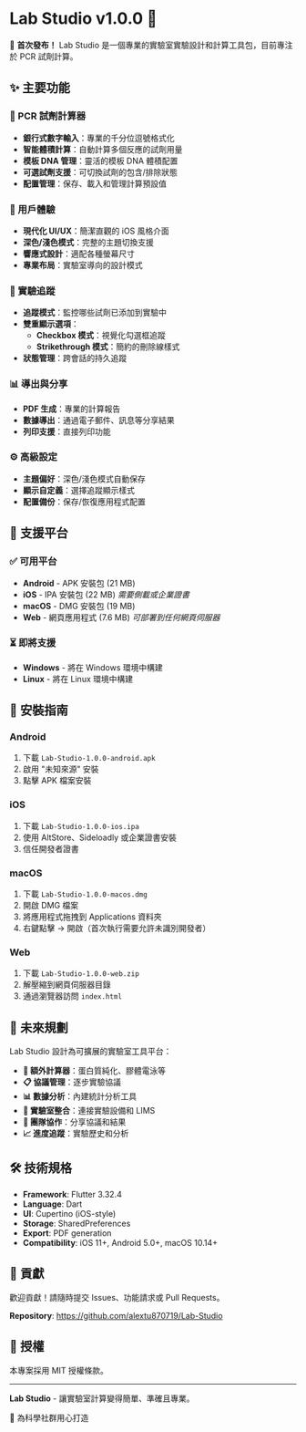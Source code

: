 # Lab Studio v1.0.0 🧪

🎉 **首次發布！** Lab Studio 是一個專業的實驗室實驗設計和計算工具包，目前專注於 PCR 試劑計算。

## ✨ 主要功能

### 🧬 PCR 試劑計算器
- **銀行式數字輸入**：專業的千分位逗號格式化
- **智能體積計算**：自動計算多個反應的試劑用量
- **模板 DNA 管理**：靈活的模板 DNA 體積配置
- **可選試劑支援**：可切換試劑的包含/排除狀態
- **配置管理**：保存、載入和管理計算預設值

### 🎨 用戶體驗
- **現代化 UI/UX**：簡潔直觀的 iOS 風格介面
- **深色/淺色模式**：完整的主題切換支援
- **響應式設計**：適配各種螢幕尺寸
- **專業布局**：實驗室導向的設計模式

### 🔬 實驗追蹤
- **追蹤模式**：監控哪些試劑已添加到實驗中
- **雙重顯示選項**：
  - **Checkbox 模式**：視覺化勾選框追蹤
  - **Strikethrough 模式**：簡約的刪除線樣式
- **狀態管理**：跨會話的持久追蹤

### 📊 導出與分享
- **PDF 生成**：專業的計算報告
- **數據導出**：通過電子郵件、訊息等分享結果
- **列印支援**：直接列印功能

### ⚙️ 高級設定
- **主題偏好**：深色/淺色模式自動保存
- **顯示自定義**：選擇追蹤顯示樣式
- **配置備份**：保存/恢復應用程式配置

## 📱 支援平台

### ✅ 可用平台
- **Android** - APK 安裝包 (21 MB)
- **iOS** - IPA 安裝包 (22 MB) *需要側載或企業證書*
- **macOS** - DMG 安裝包 (19 MB)
- **Web** - 網頁應用程式 (7.6 MB) *可部署到任何網頁伺服器*

### ⏳ 即將支援
- **Windows** - 將在 Windows 環境中構建
- **Linux** - 將在 Linux 環境中構建

## 🚀 安裝指南

### Android
1. 下載 `Lab-Studio-1.0.0-android.apk`
2. 啟用 "未知來源" 安裝
3. 點擊 APK 檔案安裝

### iOS
1. 下載 `Lab-Studio-1.0.0-ios.ipa`
2. 使用 AltStore、Sideloadly 或企業證書安裝
3. 信任開發者證書

### macOS
1. 下載 `Lab-Studio-1.0.0-macos.dmg`
2. 開啟 DMG 檔案
3. 將應用程式拖拽到 Applications 資料夾
4. 右鍵點擊 -> 開啟（首次執行需要允許未識別開發者）

### Web
1. 下載 `Lab-Studio-1.0.0-web.zip`
2. 解壓縮到網頁伺服器目錄
3. 通過瀏覽器訪問 `index.html`

## 🔮 未來規劃

Lab Studio 設計為可擴展的實驗室工具平台：

- **🧪 額外計算器**：蛋白質純化、膠體電泳等
- **📋 協議管理**：逐步實驗協議
- **📊 數據分析**：內建統計分析工具
- **🔗 實驗室整合**：連接實驗設備和 LIMS
- **👥 團隊協作**：分享協議和結果
- **📈 進度追蹤**：實驗歷史和分析

## 🛠️ 技術規格

- **Framework**: Flutter 3.32.4
- **Language**: Dart
- **UI**: Cupertino (iOS-style)
- **Storage**: SharedPreferences
- **Export**: PDF generation
- **Compatibility**: iOS 11+, Android 5.0+, macOS 10.14+

## 🤝 貢獻

歡迎貢獻！請隨時提交 Issues、功能請求或 Pull Requests。

**Repository**: https://github.com/alextu870719/Lab-Studio

## 📄 授權

本專案採用 MIT 授權條款。

---

**Lab Studio** - 讓實驗室計算變得簡單、準確且專業。

🧬 為科學社群用心打造
